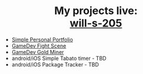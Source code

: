 <div >
    <h1 align="center"> My projects live: 
        <br>
        <a href="https://will-s-205.github.io">will-s-205</a>
    </h1>
  </div>
<ul>
    <li /> <a href="https://will-s-205.github.io/fcc-portfolio">Simple Personal Portfolio</a>
    <li /> <a href="https://will-s-205.github.io/game-dev/fight-scene-3">GameDev Fight Scene</a>
    <li /> <a href="https://will-s-205.github.io/game-dev/gold-miner-incremental-game">GameDev Gold Miner</a>
    <li /> android/iOS Simple Tabato timer - TBD
    <li /> android/iOS Package Tracker - TBD
</ul>
